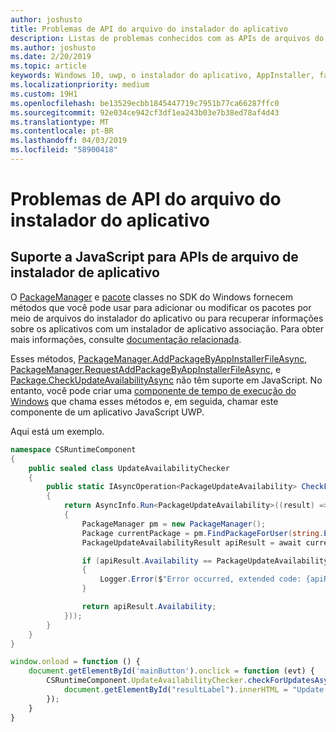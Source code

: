 ```yaml
---
author: joshusto
title: Problemas de API do arquivo do instalador do aplicativo
description: Listas de problemas conhecidos com as APIs de arquivos do instalador do aplicativo.
ms.author: joshusto
ms.date: 2/20/2019
ms.topic: article
keywords: Windows 10, uwp, o instalador do aplicativo, AppInstaller, fazer sideload de API
ms.localizationpriority: medium
ms.custom: 19H1
ms.openlocfilehash: be13529ecbb1845447719c7951b77ca66287ffc0
ms.sourcegitcommit: 92e034ce942cf3df1ea243b03e7b38ed78af4d43
ms.translationtype: MT
ms.contentlocale: pt-BR
ms.lasthandoff: 04/03/2019
ms.locfileid: "58900418"
---
```

# <a name="app-installer-file-api-issues"></a>Problemas de API do arquivo do instalador do aplicativo

## <a name="javascript-support-for-app-installer-file-apis"></a>Suporte a JavaScript para APIs de arquivo de instalador de aplicativo

O [PackageManager](https://docs.microsoft.com/uwp/api/windows.management.deployment.packagemanager) e [pacote](https://docs.microsoft.com/uwp/api/windows.applicationmodel.package) classes no SDK do Windows fornecem métodos que você pode usar para adicionar ou modificar os pacotes por meio de arquivos do instalador do aplicativo ou para recuperar informações sobre os aplicativos com um instalador de aplicativo associação. Para obter mais informações, consulte [documentação relacionada](app-installer-documentation.md).

Esses métodos, [PackageManager.AddPackageByAppInstallerFileAsync](https://docs.microsoft.com/uwp/api/windows.management.deployment.packagemanager.addpackagebyappinstallerfileasync), [PackageManager.RequestAddPackageByAppInstallerFileAsync](https://docs.microsoft.com/uwp/api/windows.management.deployment.packagemanager.requestaddpackagebyappinstallerfileasync), e [ Package.CheckUpdateAvailabilityAsync](https://docs.microsoft.com/uwp/api/windows.applicationmodel.package.checkupdateavailabilityasync) não têm suporte em JavaScript. No entanto, você pode criar uma [componente de tempo de execução do Windows](https://docs.microsoft.com/windows/uwp/winrt-components/walkthrough-creating-a-simple-windows-runtime-component-and-calling-it-from-javascript) que chama esses métodos e, em seguida, chamar este componente de um aplicativo JavaScript UWP.

Aqui está um exemplo.

```csharp
namespace CSRuntimeComponent
{
    public sealed class UpdateAvailabilityChecker
    {
        public static IAsyncOperation<PackageUpdateAvailability> CheckForUpdatesAsync()
        {
            return AsyncInfo.Run<PackageUpdateAvailability>((result) => Task.Run<PackageUpdateAvailability>(async () =>
            {
                PackageManager pm = new PackageManager();
                Package currentPackage = pm.FindPackageForUser(string.Empty, Package.Current.Id.FullName);
                PackageUpdateAvailabilityResult apiResult = await currentPackage.CheckUpdateAvailabilityAsync();

                if (apiResult.Availability == PackageUpdateAvailability.Error)
                {
                    Logger.Error($"Error occurred, extended code: {apiResult.ExtendedError}");
                }

                return apiResult.Availability;
            }));
        }
    }
}
```

```javascript
window.onload = function () {
    document.getElementById('mainButton').onclick = function (evt) {
        CSRuntimeComponent.UpdateAvailabilityChecker.checkForUpdatesAsync().done(function (result) {
            document.getElementById("resultLabel").innerHTML = "Update availability result:" + result;
        });
    }
}
```
